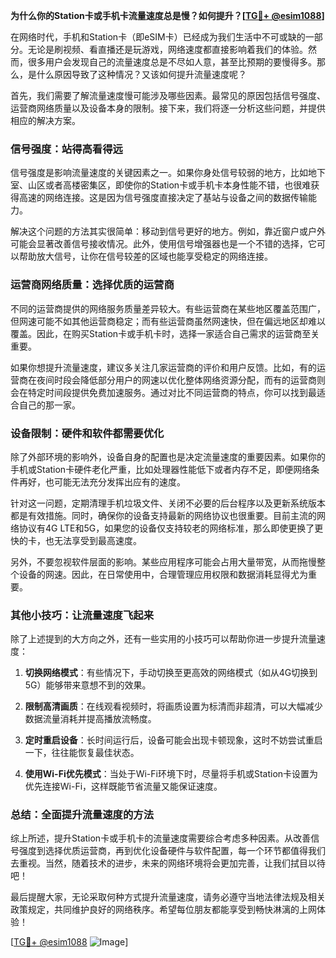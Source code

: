 **为什么你的Station卡或手机卡流量速度总是慢？如何提升？[[TG💪+ @esim1088](https://t.me/s/esim1088)]**

在网络时代，手机和Station卡（即eSIM卡）已经成为我们生活中不可或缺的一部分。无论是刷视频、看直播还是玩游戏，网络速度都直接影响着我们的体验。然而，很多用户会发现自己的流量速度总是不尽如人意，甚至比预期的要慢得多。那么，是什么原因导致了这种情况？又该如何提升流量速度呢？

首先，我们需要了解流量速度慢可能涉及哪些因素。最常见的原因包括信号强度、运营商网络质量以及设备本身的限制。接下来，我们将逐一分析这些问题，并提供相应的解决方案。

### **信号强度：站得高看得远**

信号强度是影响流量速度的关键因素之一。如果你身处信号较弱的地方，比如地下室、山区或者高楼密集区，即使你的Station卡或手机卡本身性能不错，也很难获得高速的网络连接。这是因为信号强度直接决定了基站与设备之间的数据传输能力。

解决这个问题的方法其实很简单：移动到信号更好的地方。例如，靠近窗户或户外可能会显著改善信号接收情况。此外，使用信号增强器也是一个不错的选择，它可以帮助放大信号，让你在信号较差的区域也能享受稳定的网络连接。

### **运营商网络质量：选择优质的运营商**

不同的运营商提供的网络服务质量差异较大。有些运营商在某些地区覆盖范围广，但网速可能不如其他运营商稳定；而有些运营商虽然网速快，但在偏远地区却难以覆盖。因此，在购买Station卡或手机卡时，选择一家适合自己需求的运营商至关重要。

如果你想提升流量速度，建议多关注几家运营商的评价和用户反馈。比如，有的运营商在夜间时段会降低部分用户的网速以优化整体网络资源分配，而有的运营商则会在特定时间段提供免费加速服务。通过对比不同运营商的特点，你可以找到最适合自己的那一家。

### **设备限制：硬件和软件都需要优化**

除了外部环境的影响外，设备自身的配置也是决定流量速度的重要因素。如果你的手机或Station卡硬件老化严重，比如处理器性能低下或者内存不足，即便网络条件再好，也可能无法充分发挥出应有的速度。

针对这一问题，定期清理手机垃圾文件、关闭不必要的后台程序以及更新系统版本都是有效措施。同时，确保你的设备支持最新的网络协议也很重要。目前主流的网络协议有4G LTE和5G，如果您的设备仅支持较老的网络标准，那么即使更换了更快的卡，也无法享受到最高速度。

另外，不要忽视软件层面的影响。某些应用程序可能会占用大量带宽，从而拖慢整个设备的网速。因此，在日常使用中，合理管理应用权限和数据消耗显得尤为重要。

### **其他小技巧：让流量速度飞起来**

除了上述提到的大方向之外，还有一些实用的小技巧可以帮助你进一步提升流量速度：

1. **切换网络模式**：有些情况下，手动切换至更高效的网络模式（如从4G切换到5G）能够带来意想不到的效果。
   
2. **限制高清画质**：在线观看视频时，将画质设置为标清而非超清，可以大幅减少数据流量消耗并提高播放流畅度。
   
3. **定时重启设备**：长时间运行后，设备可能会出现卡顿现象，这时不妨尝试重启一下，往往能恢复最佳状态。

4. **使用Wi-Fi优先模式**：当处于Wi-Fi环境下时，尽量将手机或Station卡设置为优先连接Wi-Fi，这样既能节省流量又能保证速度。

### **总结：全面提升流量速度的方法**

综上所述，提升Station卡或手机卡的流量速度需要综合考虑多种因素。从改善信号强度到选择优质运营商，再到优化设备硬件与软件配置，每一个环节都值得我们去重视。当然，随着技术的进步，未来的网络环境将会更加完善，让我们拭目以待吧！

最后提醒大家，无论采取何种方式提升流量速度，请务必遵守当地法律法规及相关政策规定，共同维护良好的网络秩序。希望每位朋友都能享受到畅快淋漓的上网体验！

[[TG💪+ @esim1088](https://t.me/s/esim1088) ![Image](https://i.postimg.cc/4NQfJmqS/Snipaste-2025-05-13-00-14-12.png)]